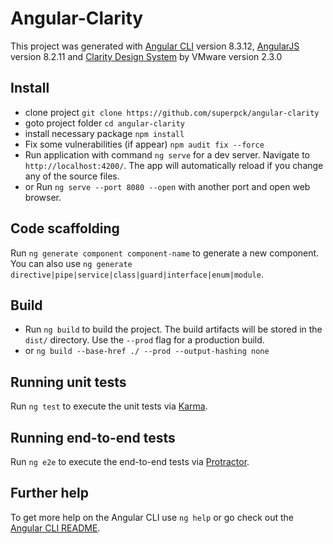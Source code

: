 # Angular-Clarity

This project was generated with [Angular CLI](https://github.com/angular/angular-cli) version 8.3.12, [AngularJS](https://angular.io/) version 8.2.11 and [Clarity Design System](https://vmware.github.io/clarity/news) by VMware version 2.3.0

## Install
- clone project `git clone https://github.com/superpck/angular-clarity`
- goto project folder `cd angular-clarity`
- install necessary package `npm install`
- Fix some vulnerabilities (if appear) `npm audit fix --force`
- Run application with command `ng serve` for a dev server. Navigate to `http://localhost:4200/`. The app will automatically reload if you change any of the source files.
- or Run `ng serve --port 8080 --open` with another port and open web browser.

## Code scaffolding

Run `ng generate component component-name` to generate a new component. You can also use `ng generate directive|pipe|service|class|guard|interface|enum|module`.

## Build

- Run `ng build` to build the project. The build artifacts will be stored in the `dist/` directory. Use the `--prod` flag for a production build.
- or `ng build --base-href ./ --prod --output-hashing none`

## Running unit tests

Run `ng test` to execute the unit tests via [Karma](https://karma-runner.github.io).

## Running end-to-end tests

Run `ng e2e` to execute the end-to-end tests via [Protractor](http://www.protractortest.org/).

## Further help

To get more help on the Angular CLI use `ng help` or go check out the [Angular CLI README](https://github.com/angular/angular-cli/blob/master/README.md).
